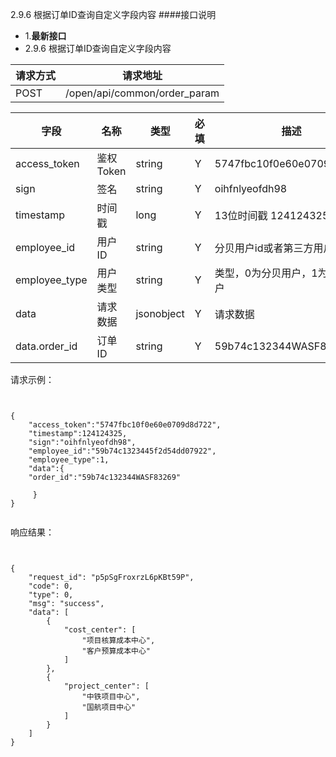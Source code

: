 2.9.6 根据订单ID查询自定义字段内容
####接口说明
- 1.**最新接口**
- 2.9.6 根据订单ID查询自定义字段内容



 请求方式 | 请求地址 
--- | --- 
 POST | /open/api/common/order_param
 

 字段 | 名称 | 类型 | 必填 | 描述 
 --- | --- | --- | --- | --- 
 access\_token | 鉴权Token | string | Y | 5747fbc10f0e60e0709d8d722 
 sign | 签名 | string | Y | oihfnlyeofdh98 
 timestamp | 时间戳 | long | Y | 13位时间戳  1241243250000 
 employee\_id | 用户ID | string | Y | 分贝用户id或者第三方用户id 
 employee\_type | 用户类型 | string | Y |  类型，0为分贝用户，1为第三方用户 
 data |  请求数据 | jsonobject | Y |请求数据
 data.order_id |订单ID| string | Y |59b74c132344WASF83269
 




请求示例：

```


{
    "access_token":"5747fbc10f0e60e0709d8d722",
    "timestamp":124124325,
    "sign":"oihfnlyeofdh98",
    "employee_id":"59b74c1323445f2d54dd07922",
    "employee_type":1,
    "data":{  
    "order_id":"59b74c132344WASF83269"
          
     }
}


```

响应结果：

```


{
    "request_id": "p5pSgFroxrzL6pKBt59P",
    "code": 0,
    "type": 0,
    "msg": "success",
    "data": [
        {
            "cost_center": [
                "项目核算成本中心",
                "客户预算成本中心"
            ]
        },
        {
            "project_center": [
                "中铁项目中心",
                "国航项目中心"
            ]
        }
    ]
}




```



